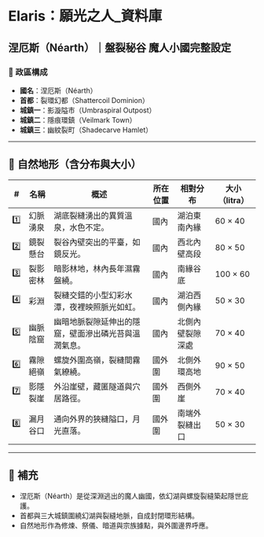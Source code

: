 
# Elaris：願光之人_資料庫

## 涅厄斯（Néarth）｜盤裂秘谷 魔人小國完整設定

### 👑 政區構成

- **國名**：涅厄斯（Néarth）
- **首都**：裂環幻都（Shattercoil Dominion）
- **城鎮一**：影漩隘市（Umbraspiral Outpost）
- **城鎮二**：隱痕環鎮（Veilmark Town）
- **城鎮三**：幽紋裂町（Shadecarve Hamlet）

---

## 🗻 自然地形（含分布與大小）

| # | 名稱 | 概述 | 所在位置 | 相對分布 | 大小（litra） |
|---|------|------|-----------|-----------|----------------|
| 1️⃣ | 幻脈湧泉 | 湖底裂縫湧出的異質溫泉，水色不定。 | 國內 | 湖泊東南內緣 | 60 × 40 |
| 2️⃣ | 鏡裂懸台 | 裂谷內壁突出的平臺，如鏡反光。 | 國內 | 西北內壁高段 | 80 × 50 |
| 3️⃣ | 裂影密林 | 暗影林地，林內長年濕霧盤繞。 | 國內 | 南緣谷底 | 100 × 60 |
| 4️⃣ | 彩淵 | 裂縫交錯的小型幻彩水潭，夜裡映照脈光如虹。 | 國內 | 湖泊西側內緣 | 50 × 30 |
| 5️⃣ | 幽脈陰窟 | 幽暗地脈裂隙延伸出的隱窟，壁面滲出磷光苔與溫潤氣息。 | 國內 | 北側內壁裂隙深處 | 70 × 40 |
| 6️⃣ | 霧隙絕嶺 | 螺旋外圍高嶺，裂縫間霧氣繚繞。 | 國外圍 | 北側外環高地 | 90 × 50 |
| 7️⃣ | 影隱裂崖 | 外沿崖壁，藏匿隧道與穴居路徑。 | 國外圍 | 西側外崖 | 70 × 40 |
| 8️⃣ | 漏月谷口 | 通向外界的狹縫隘口，月光直落。 | 國外圍 | 南端外裂縫出口 | 50 × 30 |

---

## 📏 補充
- 涅厄斯（Néarth）是從深淵逃出的魔人幽國，依幻湖與螺旋裂縫築起隱世庇護。
- 首都與三大城鎮圍繞幻湖與裂縫地脈，自成封閉環形結構。
- 自然地形作為修煉、祭儀、暗道與宗族據點，與外圍邊界呼應。
